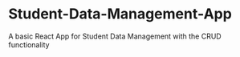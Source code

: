 # Student-Data-Management-App
A basic React App for Student Data Management with the CRUD functionality
